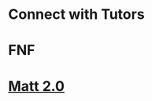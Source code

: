<html>
   <head>
      <style>
         body {
            background-image: url("https://static.wikia.nocookie.net/fictionalcrossover/images/1/13/Friday_Night_Funkin%27_logo.jpg/revision/latest?cb=20210222045010");
         }
      </style>
   </head>

   <body>
      <h1>Connect with Tutors</h1>
   </body>
</html>


# FNF


# [Matt 2.0](https://snipergaming888.github.io/matt/)


